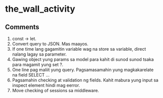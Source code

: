 # the_wall_activity

## Comments

1. const -> let.
2. Convert query to JSON. Mas maayos.
3. If one time lang gagamitin variable wag na store sa variable, direct nalang lagay sa parameter.
4. Gawing object yung params sa model para kahit di sunod sunod tsaka para magamit yung set ?.
5. One line pag maliit yung query. Pagsamasamahin yung magkakarelate na field SELECT ...
6. Pagsamahin checking at validation ng fields. Kahit mabura yung input sa inspect element hindi mag eerror.
7. Move checking of sessions sa middleware.
